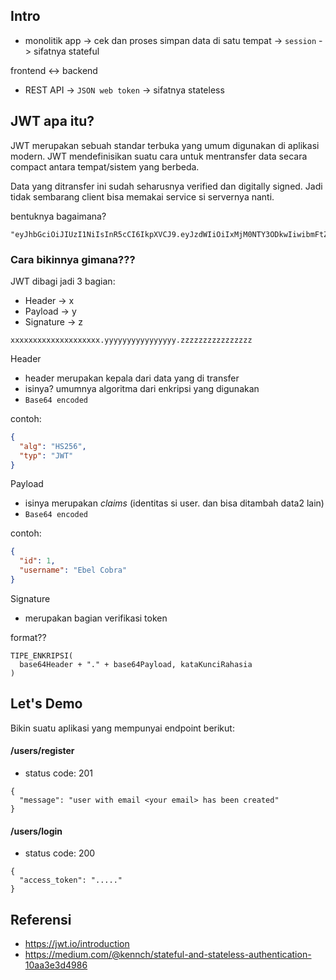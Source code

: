 ## Intro

- monolitik app -> cek dan proses simpan data di satu tempat -> `session` -> sifatnya stateful

frontend <-> backend

- REST API -> `JSON web token` -> sifatnya stateless

## JWT apa itu?

JWT merupakan sebuah standar terbuka yang umum digunakan di aplikasi modern. JWT mendefinisikan suatu cara untuk mentransfer data secara compact antara tempat/sistem yang berbeda.

Data yang ditransfer ini sudah seharusnya verified dan digitally signed. Jadi tidak sembarang client bisa memakai service si servernya nanti.

bentuknya bagaimana?

```
"eyJhbGciOiJIUzI1NiIsInR5cCI6IkpXVCJ9.eyJzdWIiOiIxMjM0NTY3ODkwIiwibmFtZSI6IkpvaG4gRG9lIiwiaWF0IjoxNTE2MjM5MDIyfQ.SflKxwRJSMeKKF2QT4fwpMeJf36POk6yJV_adQssw5c"
```

### Cara bikinnya gimana???

JWT dibagi jadi 3 bagian:

- Header -> x
- Payload -> y
- Signature -> z

```
xxxxxxxxxxxxxxxxxxxx.yyyyyyyyyyyyyyyy.zzzzzzzzzzzzzzzz
```

Header

- header merupakan kepala dari data yang di transfer
- isinya? umumnya algoritma dari enkripsi yang digunakan
- `Base64 encoded`

contoh:

```json
{
  "alg": "HS256",
  "typ": "JWT"
}
```

Payload

- isinya merupakan _claims_ (identitas si user. dan bisa ditambah data2 lain)
- `Base64 encoded`

contoh:

```json
{
  "id": 1,
  "username": "Ebel Cobra"
}
```

Signature

- merupakan bagian verifikasi token

format??

```
TIPE_ENKRIPSI(
  base64Header + "." + base64Payload, kataKunciRahasia
)
```

## Let's Demo

Bikin suatu aplikasi yang mempunyai endpoint berikut:

#### /users/register

- status code: 201

```
{
  "message": "user with email <your email> has been created"
}
```

#### /users/login

- status code: 200

```
{
  "access_token": "....."
}
```

## Referensi

- https://jwt.io/introduction
- https://medium.com/@kennch/stateful-and-stateless-authentication-10aa3e3d4986
